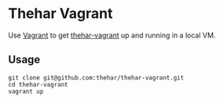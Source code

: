 # Thehar Vagrant

Use [Vagrant](http://www.vagrantup.com/) to get [thehar-vagrant](https://github.com/thehar/thehar-vagrant) up and running in a local VM.

## Usage

```
git clone git@github.com:thehar/thehar-vagrant.git
cd thehar-vagrant
vagrant up
```
